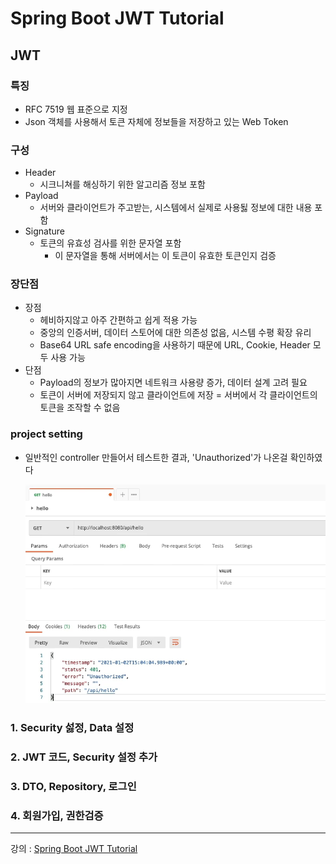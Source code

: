 # Spring Boot JWT Tutorial

## JWT

### 특징

- RFC 7519 웹 표준으로 지정
- Json 객체를 사용해서 토큰 자체에 정보들을 저장하고 있는 Web Token

### 구성

- Header
    - 시크니쳐를 해싱하기 위한 알고리즘 정보 포함
- Payload
    - 서버와 클라이언트가 주고받는, 시스템에서 실제로 사용됧 정보에 대한 내용 포함
- Signature
    - 토큰의 유효성 검사를 위한 문자열 포함
        - 이 문자열을 통해 서버에서는 이 토큰이 유효한 토큰인지 검증

### 장단점

- 장점
    - 헤비하지않고 아주 간편하고 쉽게 적용 가능
    - 중앙의 인증서버, 데이터 스토어에 대한 의존성 없음, 시스템 수평 확장 유리
    - Base64 URL safe encoding을 사용하기 때문에 URL, Cookie, Header 모두 사용 가능
- 단점
    - Payload의 정보가 많아지면 네트워크 사용량 증가, 데이터 설계 고려 필요
    - 토큰이 서버에 저장되지 않고 클라이언트에 저장 = 서버에서 각 클라이언트의 토큰을 조작할 수 없음

### project setting

- 일반적인 controller 만들어서 테스트한 결과, 'Unauthorized'가 나온걸 확인하였다

  ![img.png](img.png)

### 1. Security 섫정, Data 설정

### 2. JWT 코드, Security 설정 추가

### 3. DTO, Repository, 로그인

### 4. 회원가입, 권한검증

---
강의 : [Spring Boot JWT Tutorial](https://www.inflearn.com/course/%EC%8A%A4%ED%94%84%EB%A7%81%EB%B6%80%ED%8A%B8-jwt/dashboard)